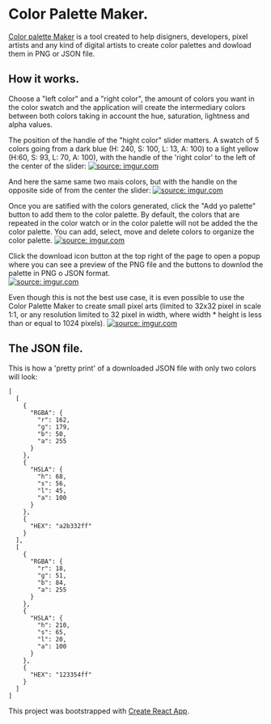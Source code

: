 # Color Palette Maker.

[Color palette Maker](https://andersondematos.github.io/ColorPaletteMaker/) is a tool created to help disigners, developers, pixel artists and any kind of digital artists to create color palettes and dowload them in PNG or JSON file.

## How it works.

Choose a "left color" and a "right color", the amount of colors you want in the color swatch and the application will create the intermediary colors between both colors taking in account the hue, saturation, lightness and alpha values.

The position of the handle of the "hight color" slider matters.
A swatch of 5 colors going from a dark blue (H: 240, S: 100, L: 13, A: 100) to a light yellow (H:60, S: 93, L: 70, A: 100), with the handle of the 'right color' to the left of the center of the slider:
<a href="https://imgur.com/E2qRcQx"><img src="https://i.imgur.com/E2qRcQx.png" title="source: imgur.com" /></a>

And here the same same two mais colors, but with the handle on the opposite side of from the center the slider:
<a href="https://imgur.com/Ktvk2g2"><img src="https://i.imgur.com/Ktvk2g2.png" title="source: imgur.com" /></a>

Once you are satified with the colors generated, click the "Add yo palette" button to add them to the color palette. By default, the colors that are repeated in the color watch or in the color palette will not be added the the color palette.
You can add, select, move and delete colors to organize the color palette.
<a href="https://imgur.com/dGgy8Op"><img src="https://i.imgur.com/dGgy8Op.png" title="source: imgur.com" /></a>

Click the download icon button at the top right of the page to open a popup where you can see a preview of the PNG file and the buttons to downlod the palette in PNG o JSON format.  
<a href="https://imgur.com/E9JMdGH"><img src="https://i.imgur.com/E9JMdGH.png" title="source: imgur.com" /></a>

Even though this is not the best use case, it is even possible to use the Color Palette Maker to create small pixel arts (limited to 32x32 pixel in scale 1:1, or any resolution limited to 32 pixel in width, where width * height is less than or equal to 1024 pixels). 
<a href="https://imgur.com/WV997IC"><img src="https://i.imgur.com/WV997IC.png" title="source: imgur.com" /></a>

## The JSON file.
This is how a 'pretty print' of a downloaded JSON file with only two colors will look:
```
[
  [
    {
      "RGBA": {
        "r": 162,
        "g": 179,
        "b": 50,
        "a": 255
      }
    },
    {
      "HSLA": {
        "h": 68,
        "s": 56,
        "l": 45,
        "a": 100
      }
    },
    {
      "HEX": "a2b332ff"
    }
  ],
  [
    {
      "RGBA": {
        "r": 18,
        "g": 51,
        "b": 84,
        "a": 255
      }
    },
    {
      "HSLA": {
        "h": 210,
        "s": 65,
        "l": 20,
        "a": 100
      }
    },
    {
      "HEX": "123354ff"
    }
  ]
]
```

This project was bootstrapped with [Create React App](https://github.com/facebook/create-react-app).
